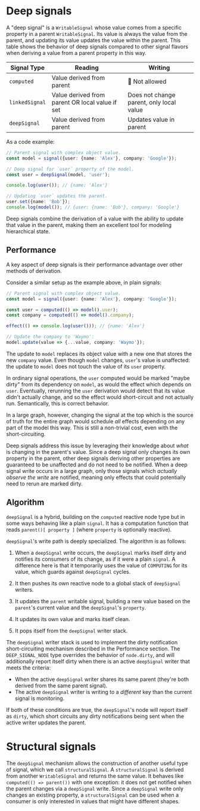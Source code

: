 # Deep signals

A "deep signal" is a `WritableSignal` whose value comes from a specific property in a parent `WritableSignal`. Its value is always the value from the parent, and updating its value updates the value within the parent. This table shows the behavior of deep signals compared to other signal flavors when deriving a value from a parent property in this way.

| Signal Type    | Reading                                         | Writing                                  |
| -------------- | ----------------------------------------------- | ---------------------------------------- |
| `computed`     | Value derived from parent                       | 🚫 Not allowed                           |
| `linkedSignal` | Value derived from parent OR local value if set | Does not change parent, only local value |
| `deepSignal`   | Value derived from parent                       | Updates value in parent                  |

As a code example:

```ts
// Parent signal with complex object value.
const model = signal({user: {name: 'Alex'}, company: 'Google'});

// Deep signal for `user` property of the model.
const user = deepSignal(model, 'user');

console.log(user()); // {name: 'Alex'}

// Updating `user` updates the parent.
user.set({name: 'Bob'});
console.log(model()); // {user: {name: 'Bob'}, company: 'Google'}
```

Deep signals combine the derivation of a value with the ability to update that value in the parent, making them an excellent tool for modeling hierarchical state.

## Performance

A key aspect of deep signals is their performance advantage over other methods of derivation.

Consider a similar setup as the example above, in plain signals:

```ts
// Parent signal with complex object value.
const model = signal({user: {name: 'Alex'}, company: 'Google'});

const user = computed(() => model().user);
const company = computed(() => model().company);

effect(() => console.log(user())); // {name: 'Alex'}

// Update the company to 'Waymo':
model.update(value => {...value, company: 'Waymo'});
```

The update to `model` replaces its object value with a new one that stores the new `company` value. Even though `model` changes, `user`'s value is unaffected: the update to `model` does not touch the value of its `user` property.

In ordinary signal operations, the `user` computed would be marked "maybe dirty" from its dependency on `model`, as would the effect which depends on `user`. Eventually, rerunning the `user` derivation would detect that its value didn't actually change, and so the effect would short-circuit and not actually run. Semantically, this is correct behavior.

In a large graph, however, changing the signal at the top which is the source of truth for the entire graph would schedule _all_ effects depending on any part of the model this way. This is still a non-trivial cost, even with the short-circuiting.

Deep signals address this issue by leveraging their knowledge about _what_ is changing in the parent's value. Since a deep signal only changes its own property in the parent, other deep signals deriving other properties are guaranteed to be unaffected and do not need to be notified. When a deep signal write occurs in a large graph, only those signals which _actually observe the write_ are notified, meaning only effects that could potentially need to rerun are marked dirty.

## Algorithm

`deepSignal` is a hybrid, building on the `computed` reactive node type but in some ways behaving like a plain `signal`. It has a computation function that reads `parent()[ property ]` (where `property` is optionally reactive).

`deepSignal`'s write path is deeply specialized. The algorithm is as follows:

1. When a `deepSignal` write occurs, the `deepSignal` marks itself dirty and notifies its consumers of its change, as if it were a plain `signal`. A difference here is that it temporarily uses the value of `COMPUTING` for its value, which guards against `deepSignal` cycles.

2. It then pushes its own reactive node to a global stack of `deepSignal` writers.

3. It updates the `parent` writable signal, building a new value based on the `parent`'s current value and the `deepSignal`'s `property`.

4. It updates its own value and marks itself clean.

5. It pops itself from the `deepSignal` writer stack.

The `deepSignal` writer stack is used to implement the dirty notification short-circuiting mechanism described in the Performance section. The `DEEP_SIGNAL_NODE` type overrides the behavior of `node.dirty`, and will additionally report itself dirty when there is an active `deepSignal` writer that meets the criteria:

- When the active `deepSignal` writer shares its same parent (they're both derived from the same parent signal).
- The active `deepSignal` writer is writing to a _different_ key than the current signal is monitoring.

If both of these conditions are true, the `deepSignal`'s node will report itself as `dirty`, which short circuits any dirty notifications being sent when the active writer updates the parent.

# Structural signals

The `deepSignal` mechanism allows the construction of another useful type of signal, which we call `structuralSignal`. A `structuralSignal` is derived from another `WritableSignal` and returns the same value. It behaves like `computed(() => parent())` with one exception: it does not get notified when the parent changes via a `deepSignal` write. Since a `deepSignal` write only changes an existing property, a `structuralSignal` can be used when a consumer is only interested in values that might have different shapes.
